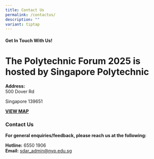 ```yaml
---
title: Contact Us
permalink: /contactus/
description: ""
variant: tiptap
---
```

<h4><strong>Get In Touch With Us!</strong></h4>
<h1><strong>The Polytechnic Forum 2025 is hosted by Singapore Polytechnic</strong></h1>
<p></p>
<p><strong>Address:<br></strong>500 Dover Rd</p>
<p>Singapore 139651</p>
<p><strong><a href="https://www.google.com/maps/place/Singapore+Polytechnic+Convention+Centre/@1.3097757,103.7749746,17z/data=!4m14!1m7!3m6!1s0x31da1a602ff17c15:0xa9545dd23993859e!2sSingapore+Polytechnic!8m2!3d1.3097757!4d103.7775495!16zL20vMDZ2dmxf!3m5!1s0x31da1a61b280c03f:0xfaa789dd7be67eab!8m2!3d1.311146!4d103.7777985!16s%2Fg%2F1tj47_sr?entry=ttu&amp;g_ep=EgoyMDI1MDcxNi4wIKXMDSoASAFQAw%3D%3D" rel="noopener noreferrer nofollow" target="_blank">VIEW MAP</a></strong>
</p>
<h3><strong>Contact Us</strong></h3>
<p><strong>For general enquiries/feedback, please reach us at the following:</strong>
</p>
<p><strong>Hotline:</strong> 6550 1906
<br><strong>Email:</strong>  <a href="mailto:sdar_admin@nyp.edu.sg" rel="noopener noreferrer nofollow" target="_blank">sdar_admin@nyp.edu.sg</a>
</p>